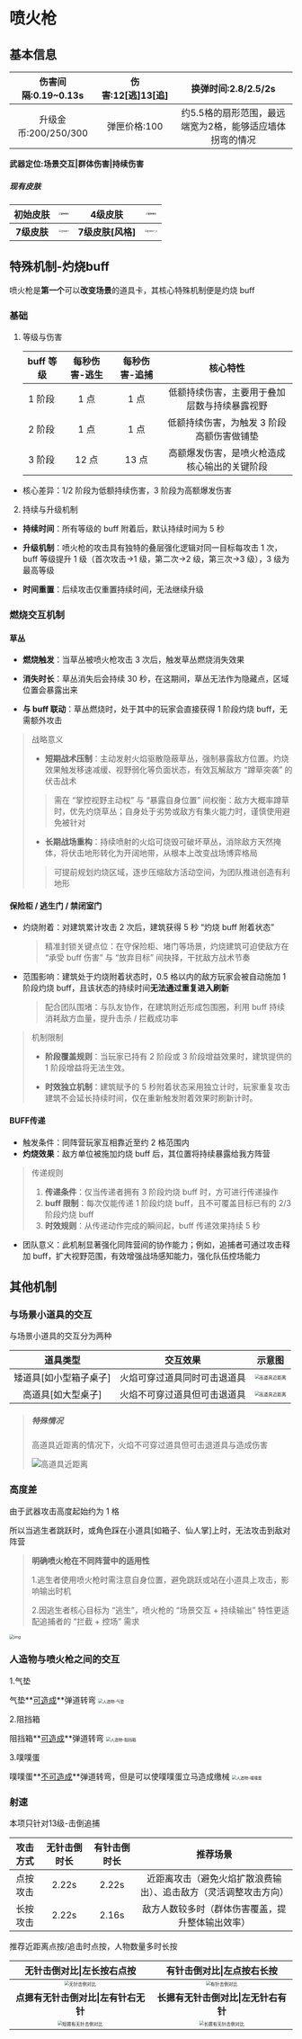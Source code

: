 ﻿# **喷火枪**

## **基本信息**

| 伤害间隔:0.19~0.13s  | 伤害:12[逃]13[追] |                   换弹时间:2.8/2.5/2s                    |
| :------------------: | :---------------: | :------------------------------------------------------: |
| 升级金币:200/250/300 |   弹匣价格:100    | 约5.5格的扇形范围，最远端宽为2格，能够适应墙体拐弯的情况 |

**武器定位:场景交互|群体伤害|持续伤害**

##### **现有皮肤**

| **初始皮肤** | <img src=".\grade1.png" alt="grade1" style="zoom:25%;" /> |    **4级皮肤**    |  <img src=".\grade4.png" alt="grade4" style="zoom:25%;" />   |
| :----------: | :-------------------------------------------------------: | :---------------: | :----------------------------------------------------------: |
| **7级皮肤**  | <img src=".\grade7.png" alt="grade7" style="zoom:25%;" /> | **7级皮肤[风格]** | <img src=".\grade7_O.png" alt="grade7_O" style="zoom:25%;" /> |

## **特殊机制-灼烧buff**

喷火枪是**第一个**可以**改变场景**的道具卡，其核心特殊机制便是灼烧 buff

### **基础**

1. 等级与伤害

   |buff 等级|每秒伤害-逃生|每秒伤害-追捕|核心特性|
   | :-: | :-: | :-: | :-: |
   |1 阶段<img src=".\fire-1.png" alt="fire-1" style="zoom:5%;" />|1 点|1 点|低额持续伤害，主要用于叠加层数与持续暴露视野|
   |2 阶段<img src=".\fire-2.png" alt="fire-1" style="zoom:5%;" />|1 点|1 点|低额持续伤害，为触发 3 阶段高额伤害做铺垫|
   |3 阶段<img src=".\fire-3.png" alt="fire-1" style="zoom:5%;" />|12 点|13 点|高额爆发伤害，是喷火枪造成核心输出的关键阶段|

- 核心差异：1/2 阶段为低额持续伤害，3 阶段为高额爆发伤害
2. 持续与升级机制
- **持续时间**：所有等级的 buff 附着后，默认持续时间为 5 秒

- **升级机制**：喷火枪的攻击具有独特的叠层强化逻辑对同一目标每攻击 1 次，buff 等级提升 1 级（首次攻击→1 级，第二次→2 级，第三次→3 级），3 级为最高等级

- **时间重置**：后续攻击仅重置持续时间，无法继续升级

### **燃烧交互机制**

#### **草丛**

- **燃烧触发**：当草丛被喷火枪攻击 3 次后，触发草丛燃烧消失效果


- **消失时长**：草丛消失后会持续 30 秒，在这期间，草丛无法作为隐藏点，区域位置会暴露出来

- **与 buff 联动**：草丛燃烧时，处于其中的玩家会直接获得 1 阶段灼烧 buff，无需额外攻击


>战略意义
>
>- **短期战术压制**：主动发射火焰驱散隐蔽草丛，强制暴露敌方位置。灼烧效果触发移速减缓、视野弱化等负面状态，有效瓦解敌方 “蹲草突袭” 的伏击战术
>
>  > 需在 “掌控视野主动权” 与 “暴露自身位置” 间权衡：敌方大概率蹲草时，优先灼烧草丛；自身处于劣势或敌方有集火能力时，谨慎使用避免被针对
>
>- **长期战场重构**：持续喷射的火焰可烧毁可破坏草丛，消除敌方天然掩体，将伏击地形转化为开阔地带，从根本上改变战场博弈格局
>
>  > 可提前规划灼烧区域，逐步压缩敌方活动空间，为团队推进创造有利地形

#### **保险柜 / 逃生门 / 禁闭室门**

- 灼烧附着：对建筑累计攻击 2 次后，建筑获得 5 秒 “灼烧 buff 附着状态”

  > 精准封锁关键点位：在守保险柜、堵门等场景，灼烧建筑可迫使敌方在 “承受 buff 伤害” 与 “放弃目标” 间抉择，干扰敌方战术节奏

- 范围影响：建筑处于灼烧附着状态时，0.5 格以内的敌方玩家会被自动施加 1 阶段灼烧 buff，且该状态的持续时间**无法通过重复进入刷新**

  > 配合团队围堵：与队友协作，在建筑附近形成包围圈，利用 buff 持续消耗敌方血量，提升击杀 / 拦截成功率
>机制限制
>
>- **阶段覆盖规则**：当玩家已持有 2 阶段或 3 阶段增益效果时，建筑提供的 1 阶段增益将无法生效。
>
>- **时效独立机制**：建筑赋予的 5 秒附着状态采用独立计时，玩家重复攻击建筑不会延长持续时间，仅在重新触发附着效果时刷新计时。
#### **BUFF传递**

- 触发条件：同阵营玩家互相靠近至约 2 格范围内
- **灼烧效果**：敌方单位被施加灼烧 buff 后，其位置将持续暴露给我方阵营
>传递规则
>
>1. **传递条件**：仅当传递者拥有 3 阶段灼烧 buff 时，方可进行传递操作
>2. **buff 限制**：每次仅能传递 1 阶段灼烧 buff，且不可覆盖目标已有的 2/3 阶段灼烧 buff
>3. **时效规则**：从传递动作完成的瞬间起，buff 传递效果持续 5 秒
- 团队意义：此机制显著强化同阵营间的协作能力；例如，追捕者可通过攻击释加 buff，扩大视野范围，有效增强战场感知能力，强化队伍控场能力

## 其他机制

### **与场景小道具的交互**

与场景小道具的交互分为两种

|        道具类型        |           交互效果           |                            示意图                            |
| :--------------------: | :--------------------------: | :----------------------------------------------------------: |
| 矮道具[如小型箱子桌子] | 火焰可穿过道具同时可击退道具 | <img src=".\矮道具可穿透火焰.webp" alt="高道具近距离" style="zoom: 50%;" /> |
|   高道具[如大型桌子]   | 火焰不可穿过道具但可击退道具 | <img src=".\高道具远距离.webp" alt="高道具近距离" style="zoom: 50%;" /> |

  > ##### 特殊情况
  >
  > 高道具近距离的情况下，火焰不可穿过道具但可击退道具与造成伤害
  >
  > ![高道具近距离](./高道具近距离.webp)

### **高度差**

由于武器攻击高度起始约为 1 格

所以当逃生者跳跃时，或角色踩在小道具[如箱子、仙人掌]上时，无法攻击到敌对阵营

> **明确喷火枪在不同阵营中的适用性**
>
> 1.逃生者使用喷火枪时需注意自身位置，避免跳跃或站在小道具上攻击，影响输出时机
>
> 2.因逃生者核心目标为 “逃生”，喷火枪的 “场景交互 + 持续输出” 特性更适配追捕者的 “拦截 + 控场” 需求

<img src="./喷火枪高打低.webp" alt="img" style="zoom:50%;"/>

### **人造物与喷火枪之间的交互**

1.气垫

   气垫**<u>可造成</u>**弹道转弯
   <img src=".\人造物-气垫.webp" alt="人造物-气垫" style="zoom:50%;" />

2.阻挡箱

   阻挡箱**<u>可造成</u>**弹道转弯
   <img src=".\人造物-阻挡箱.webp" alt="人造物-阻挡箱" style="zoom:50%;" />

3.噗噗蛋

   噗噗蛋**<u>不可造成</u>**弹道转弯，但是可以使噗噗蛋立马造成缴械
   <img src=".\人造物-噗噗蛋.webp" alt="人造物-噗噗蛋" style="zoom:50%;" />

### 射速

本项只针对13级-击倒追捕

| 攻击方式 | 无针击倒时长 | 有针击倒时长 |                           推荐场景                           |
| :------: | :----------: | :----------: | :----------------------------------------------------------: |
| 点按攻击 |    2.22s     |    2.22s     | 近距离攻击（避免火焰扩散浪费输出）、追击敌方（灵活调整攻击方向） |
| 长按攻击 |    2.22s     |    2.16s     |       敌方人数较多时（群体伤害覆盖，提升整体输出效率）       |

推荐近距离点按/追击时点按，人物数量多时长按

|                  无针击倒对比\|左长按右点按                  |                  有针击倒对比\|左点按右长按                  |
| :----------------------------------------------------------: | :----------------------------------------------------------: |
| <img src=".\无针击倒对比.webp" alt="无针击倒对比" style="zoom:50%;" /> | <img src=".\有针击倒对比.webp" alt="有针击倒对比" style="zoom:50%;" /> |
|             **点摁有无针击倒对比\|左有针右无针**             |             **长摁有无针击倒对比\|左无针右有针**             |
| <img src=".\短摁有无针击倒对比.webp" alt="短摁有无针击倒对比" style="zoom:50%;" /> | <img src=".\长摁有无针击倒对比.webp" alt="长摁有无针击倒对比" style="zoom:50%;" /> |
